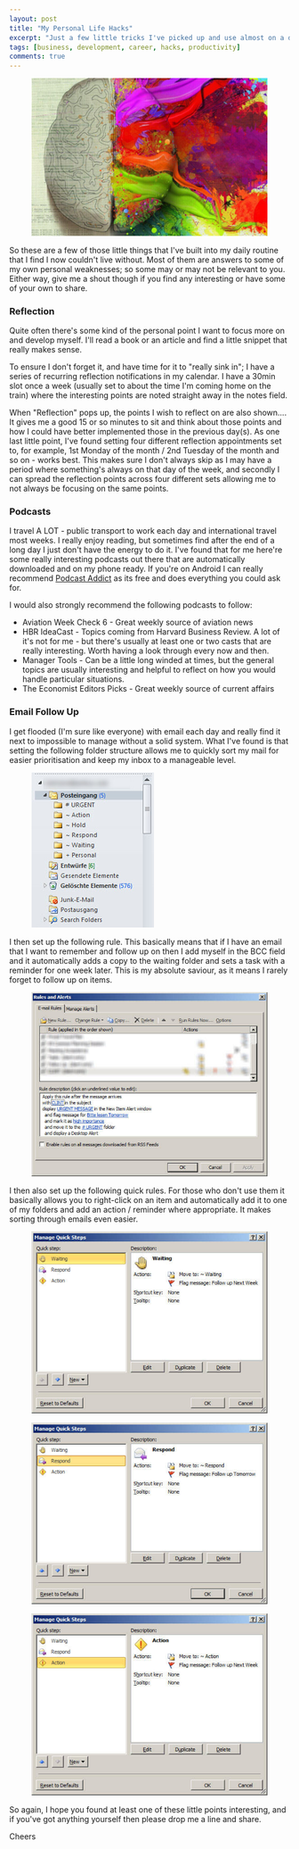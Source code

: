 ```yaml
---
layout: post
title: "My Personal Life Hacks"
excerpt: "Just a few little tricks I've picked up and use almost on a daily basis"
tags: [business, development, career, hacks, productivity]
comments: true 
---
```

<figure>
    <img src="/images/posts/2016/lifehack.jpg">
</figure>

So these are a few of those little things that I've built into my daily routine that I find I now couldn't live without. Most of them are answers to some of my own personal weaknesses; so some may or may not be relevant to you. Either way, give me a shout though if you find any interesting or have some of your own to share.

### Reflection
Quite often there's some kind of the personal point I want to focus more on and develop myself. I'll read a book or an article and find a little snippet that really makes sense.

To ensure I don't forget it, and have time for it to "really sink in"; I have a series of recurring reflection notifications in my calendar. I have a 30min slot once a week (usually set to about the time I'm coming home on the train) where the interesting points are noted straight away in the notes field. 

When "Reflection" pops up, the points I wish to reflect on are also shown.... It gives me a good 15 or so minutes to sit and think about those points and how I could have better implemented those in the previous day(s). As one last little point, I've found setting four different reflection appointments set to, for example, 1st Monday of the month / 2nd Tuesday of the month and so on - works best. This makes sure I don't always skip as I may have a period where something's always on that day of the week, and secondly I can spread the reflection points across four different sets allowing me to not always be focusing on the same points.

### Podcasts
I travel A LOT - public transport to work each day and international travel most weeks. I really enjoy reading, but sometimes find after the end of a long day I just don't have the energy to do it. I've found that for me here're some really interesting podcasts out there that are automatically downloaded and on my phone ready. If you're on Android I can really recommend [Podcast Addict](https://play.google.com/store/apps/details?id=com.bambuna.podcastaddict&hl=en) as its free and does everything you could ask for.

I would also strongly recommend the following podcasts to follow:

* Aviation Week Check 6 - Great weekly source of aviation news
* HBR IdeaCast - Topics coming from Harvard Business Review. A lot of it's not for me - but there's usually at least one or two casts that are really interesting. Worth having a look through every now and then.
* Manager Tools - Can be a little long winded at times, but the general topics are usually interesting and helpful to reflect on how you would handle particular situations.
* The Economist Editors Picks - Great weekly source of current affairs

### Email Follow Up
I get flooded (I'm sure like everyone) with email each day and really find it next to impossible to manage without a solid system. What I've found is that setting the following folder structure allows me to quickly sort my mail for easier prioritisation and keep my inbox to a manageable level.

<figure>
    <img src="/images/posts/2016/lifehack-1.jpg">
</figure>

I then set up the following rule. This basically means that if I have an email that I want to remember and follow up on then I add myself in the BCC field and it automatically adds a copy to the waiting folder and sets a task with a reminder for one week later. This is my absolute saviour, as it means I rarely forget to follow up on items.

<figure>
    <img src="/images/posts/2016/lifehack-2.jpg">
</figure>

I then also set up the following quick rules. For those who don't use them it basically allows you to right-click on an item and automatically add it to one of my folders and add an action / reminder where appropriate. It makes sorting through emails even easier.

<figure>
    <img src="/images/posts/2016/lifehack-3.jpg">
</figure>
<figure>    
    <img src="/images/posts/2016/lifehack-4.jpg">
</figure>
<figure>    
    <img src="/images/posts/2016/lifehack-5.jpg">
</figure>

So again, I hope you found at least one of these little points interesting, and if you've got anything yourself then please drop me a line and share.

Cheers